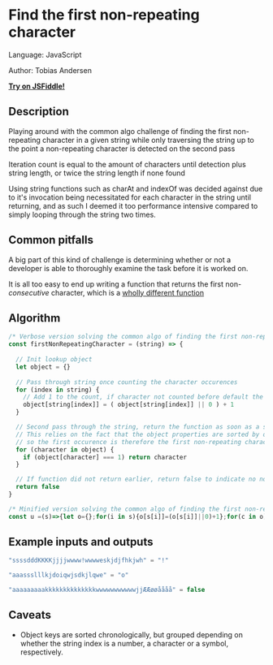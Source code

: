 # Find the first non-repeating character
Language:   JavaScript

Author:     Tobias Andersen

**[Try on JSFiddle!](https://jsfiddle.net/xf06wups/)**

## Description
Playing around with the common algo challenge of finding the first non-repeating character
in a given string while only traversing the string up to the point a non-repeating character is detected on the second pass

Iteration count is equal to the amount of characters until detection plus string length, or twice the string length if none found

Using string functions such as charAt and indexOf was decided against due to it's invocation being necessitated for each character in the string until returning, and as such I deemed it too performance intensive compared to simply looping through the string two times.

## Common pitfalls
A big part of this kind of challenge is determining whether or not a developer is able to thoroughly examine the task before it is worked on.

It is all too easy to end up writing a function that returns the first non-*consecutive* character, which is a [wholly different function](https://jsfiddle.net/a1dmrt9o/)

## Algorithm
```javascript
/* Verbose version solving the common algo of finding the first non-repeating character */
const firstNonRepeatingCharacter = (string) => {
  
  // Init lookup object
  let object = {}
  
  // Pass through string once counting the character occurences
  for (index in string) {
    // Add 1 to the count, if character not counted before default the pre-count value as 0
    object[string[index]] = ( object[string[index]] || 0 ) + 1
  }

  // Second pass through the string, return the function as soon as a single count has been detected.
  // This relies on the fact that the object properties are sorted by order of insertion,
  // so the first occurence is therefore the first non-repeating character
  for (character in object) {
    if (object[character] === 1) return character
  }

  // If function did not return earlier, return false to indicate no non-repeating characters
  return false
}

/* Minified version solving the common algo of finding the first non-repeating character */
const u =(s)=>{let o={};for(i in s){o[s[i]]=(o[s[i]]||0)+1};for(c in o){if(o[c]===1)return c}return false}
```

## Example inputs and outputs
```javascript
"ssssdddKKKKjjjjwwww!wwwweskjdjfhkjwh" = "!"
```

```javascript
"aaassslllkjdoiqwjsdkjlqwe" = "o"
```

```javascript
"aaaaaaaaakkkkkkkkkkkkkkwwwwwwwwwwwjjÆÆøøåååå" = false
```

## Caveats
- Object keys are sorted chronologically, but grouped depending on whether the string index is a number, a character or a symbol, respectively.
